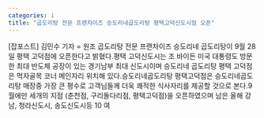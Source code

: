 ```yaml
---
categories: i
title: "곱도리탕 전문 프랜차이즈 승도리네곱도리탕 평택고덕신도시점 오픈"
---
```

[잡포스트] 김민수 기자 = 원조 곱도리탕 전문 프랜차이즈 승도리네 곱도리탕이 9월 28일 평택 고덕점에 오픈한다고 밝혔다.평택 고덕신도시는 조 바이든 미국 대통령도 방문한 최대 반도체 공장이 있는 경기남부 최대 신도시이며 승도리네 곱도리탕 평택 고덕점은 먹자골목 코너 메인자리 위치해 있다.승도리네곱도리탕 평택고덕점은 승도리네곱도리탕 매장중 가장 큰 평수로 고객님들께 더욱 쾌적한 식사자리를 제공할 것으로 본다.9월에만 세개의 지점 (춘천점, 구리돌다리점, 평택고덕점)을 오픈하였으며 남은 올해 강남, 청라신도시, 송도신도시등 10 여